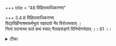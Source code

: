 +++
title = "48 विहितत्वाधिकरणम्"

+++
3.4.8 विहितत्वाधिकरणम्  
विद्याविहीनाश्रमकर्मभूता यज्ञादयो नैव विरोधभावात् ।  
नित्यं तदन्यच्च फलं कथं स्यात् नैतत्प्रसङ्गो विनियोगभेदात् ।। 61 ।।

<details><summary>टीका</summary>

3.4.8 विहितत्वाधिकरणम् Sacrifices, etc., which are subsidiary to the meditation of Brahman can not be the duties of mere आश्रम-s. It is because, in that case, sacrifices, etc., are to be viewed as related to release which is permanent and to heaven, etc., which are not permanent. so far the prima facie view. This contention is wrong. It is because sacrificial rites are to be performed as life - long obligation and also as subsidiaries to knowledge on the authority of the श्रुति texts. Notes : (i) ईशावास्योपनिषद् 2 (ii) बृह् Up., IV. iv.22.
</details>


